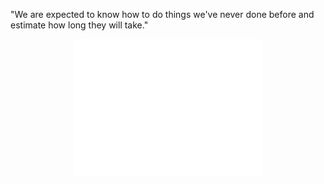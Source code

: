 <p>"We are expected to know how to do things we've never done before and estimate how long they will take."</p>

<p align="center">
    <img src="github-metrics.svg" alt="Metrics" width="60%">
</p>